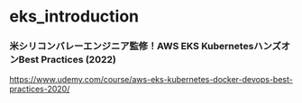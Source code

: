 # eks_introduction
### 米シリコンバレーエンジニア監修！AWS EKS KubernetesハンズオンBest Practices (2022)
https://www.udemy.com/course/aws-eks-kubernetes-docker-devops-best-practices-2020/
